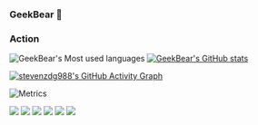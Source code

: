 ### GeekBear 👋

<!--
**stevenzdg988/stevenzdg988** is a ✨ _special_ ✨ repository because its `README.md` (this file) appears on your GitHub profile.

Here are some ideas to get you started:

- 🔭 I’m currently working on ...
- 🌱 I’m currently learning ...
- 👯 I’m looking to collaborate on ...
- 🤔 I’m looking for help with ...
- 💬 Ask me about ...
- 📫 How to reach me: ...
- 😄 Pronouns: ...
- ⚡ Fun fact: ...
-->
### Action
![GeekBear's Most used languages](https://github-readme-stats.vercel.app/api/top-langs/?username=stevenzdg988&show_icons=true&theme=cobalt) 
[![GeekBear's GitHub stats](https://github-readme-stats.vercel.app/api?username=stevenzdg988&show_icons=true&theme=radical)](https://github.com/stevenzdg988/github-readme-stats)


[![stevenzdg988's GitHub Activity Graph](https://activity-graph.herokuapp.com/graph?username=stevenzdg988&theme=xcode)](https://github.com/stevenzdg988)

![Metrics](https://metrics.lecoq.io/stevenzdg988?template=classic&config.timezone=Asia%2FShanghai)

![](https://img.shields.io/badge/-C-E34F26?style=flat-square&logo=c&logoColor=white)
![](https://img.shields.io/badge/-C++-1572B6?style=flat-square&logo=c++&logoColor=white)
![](https://img.shields.io/badge/-Python-oringe?style=flat-square&logo=python&logoColor=white)
![](https://img.shields.io/badge/-HTML5-FF4F26?style=flat-square&logo=html5&logoColor=white)
![](https://img.shields.io/badge/-CSS3-8572B6?style=flat-square&logo=css3&logoColor=white)
![](https://img.shields.io/badge/-JavaScript-pink?style=flat-square&logo=javascript&logoColor=white)


